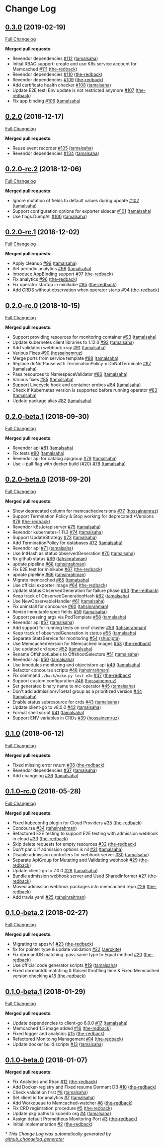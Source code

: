 # Change Log

## [0.3.0](https://github.com/kubedb/memcached/tree/0.3.0) (2019-02-19)
[Full Changelog](https://github.com/kubedb/memcached/compare/0.2.0...0.3.0)

**Merged pull requests:**

- Revendor dependencies [\#112](https://github.com/kubedb/memcached/pull/112) ([tamalsaha](https://github.com/tamalsaha))
- Initial RBAC support: create and use K8s service account for Memcached [\#111](https://github.com/kubedb/memcached/pull/111) ([the-redback](https://github.com/the-redback))
-  Revendor dependencies [\#110](https://github.com/kubedb/memcached/pull/110) ([the-redback](https://github.com/the-redback))
- Revendor dependencies [\#109](https://github.com/kubedb/memcached/pull/109) ([the-redback](https://github.com/the-redback))
- Add certificate health checker [\#108](https://github.com/kubedb/memcached/pull/108) ([tamalsaha](https://github.com/tamalsaha))
- Update E2E test: Env update is not restricted anymore [\#107](https://github.com/kubedb/memcached/pull/107) ([the-redback](https://github.com/the-redback))
- Fix app binding [\#106](https://github.com/kubedb/memcached/pull/106) ([tamalsaha](https://github.com/tamalsaha))

## [0.2.0](https://github.com/kubedb/memcached/tree/0.2.0) (2018-12-17)
[Full Changelog](https://github.com/kubedb/memcached/compare/0.2.0-rc.2...0.2.0)

**Merged pull requests:**

- Reuse event recorder [\#105](https://github.com/kubedb/memcached/pull/105) ([tamalsaha](https://github.com/tamalsaha))
- Revendor dependencies [\#104](https://github.com/kubedb/memcached/pull/104) ([tamalsaha](https://github.com/tamalsaha))

## [0.2.0-rc.2](https://github.com/kubedb/memcached/tree/0.2.0-rc.2) (2018-12-06)
[Full Changelog](https://github.com/kubedb/memcached/compare/0.2.0-rc.1...0.2.0-rc.2)

**Merged pull requests:**

- Ignore mutation of fields to default values during update [\#102](https://github.com/kubedb/memcached/pull/102) ([tamalsaha](https://github.com/tamalsaha))
- Support configuration options for exporter sidecar [\#101](https://github.com/kubedb/memcached/pull/101) ([tamalsaha](https://github.com/tamalsaha))
- Use flags.DumpAll [\#100](https://github.com/kubedb/memcached/pull/100) ([tamalsaha](https://github.com/tamalsaha))

## [0.2.0-rc.1](https://github.com/kubedb/memcached/tree/0.2.0-rc.1) (2018-12-02)
[Full Changelog](https://github.com/kubedb/memcached/compare/0.2.0-rc.0...0.2.0-rc.1)

**Merged pull requests:**

- Apply cleanup [\#99](https://github.com/kubedb/memcached/pull/99) ([tamalsaha](https://github.com/tamalsaha))
- Set periodic analytics [\#98](https://github.com/kubedb/memcached/pull/98) ([tamalsaha](https://github.com/tamalsaha))
- Introduce AppBinding support [\#97](https://github.com/kubedb/memcached/pull/97) ([the-redback](https://github.com/the-redback))
- Fix analytics [\#96](https://github.com/kubedb/memcached/pull/96) ([the-redback](https://github.com/the-redback))
- Fix operator startup in minikube [\#95](https://github.com/kubedb/memcached/pull/95) ([the-redback](https://github.com/the-redback))
- Add CRDS without observation when operator starts [\#94](https://github.com/kubedb/memcached/pull/94) ([the-redback](https://github.com/the-redback))

## [0.2.0-rc.0](https://github.com/kubedb/memcached/tree/0.2.0-rc.0) (2018-10-15)
[Full Changelog](https://github.com/kubedb/memcached/compare/0.2.0-beta.1...0.2.0-rc.0)

**Merged pull requests:**

- Support providing resources for monitoring container [\#93](https://github.com/kubedb/memcached/pull/93) ([tamalsaha](https://github.com/tamalsaha))
- Update kubernetes client libraries to 1.12.0 [\#92](https://github.com/kubedb/memcached/pull/92) ([tamalsaha](https://github.com/tamalsaha))
- Add validation webhook xray [\#91](https://github.com/kubedb/memcached/pull/91) ([tamalsaha](https://github.com/tamalsaha))
- Various Fixes [\#90](https://github.com/kubedb/memcached/pull/90) ([hossainemruz](https://github.com/hossainemruz))
- Merge ports from service template [\#88](https://github.com/kubedb/memcached/pull/88) ([tamalsaha](https://github.com/tamalsaha))
- Replace doNotPause with TerminationPolicy = DoNotTerminate [\#87](https://github.com/kubedb/memcached/pull/87) ([tamalsaha](https://github.com/tamalsaha))
- Pass resources to NamespaceValidator [\#86](https://github.com/kubedb/memcached/pull/86) ([tamalsaha](https://github.com/tamalsaha))
- Various fixes [\#85](https://github.com/kubedb/memcached/pull/85) ([tamalsaha](https://github.com/tamalsaha))
- Support Livecycle hook and container probes [\#84](https://github.com/kubedb/memcached/pull/84) ([tamalsaha](https://github.com/tamalsaha))
- Check if Kubernetes version is supported before running operator [\#83](https://github.com/kubedb/memcached/pull/83) ([tamalsaha](https://github.com/tamalsaha))
- Update package alias [\#82](https://github.com/kubedb/memcached/pull/82) ([tamalsaha](https://github.com/tamalsaha))

## [0.2.0-beta.1](https://github.com/kubedb/memcached/tree/0.2.0-beta.1) (2018-09-30)
[Full Changelog](https://github.com/kubedb/memcached/compare/0.2.0-beta.0...0.2.0-beta.1)

**Merged pull requests:**

- Revendor api [\#81](https://github.com/kubedb/memcached/pull/81) ([tamalsaha](https://github.com/tamalsaha))
- Fix tests [\#80](https://github.com/kubedb/memcached/pull/80) ([tamalsaha](https://github.com/tamalsaha))
- Revendor api for catalog apigroup [\#79](https://github.com/kubedb/memcached/pull/79) ([tamalsaha](https://github.com/tamalsaha))
- Use --pull flag with docker build \(\#20\) [\#78](https://github.com/kubedb/memcached/pull/78) ([tamalsaha](https://github.com/tamalsaha))

## [0.2.0-beta.0](https://github.com/kubedb/memcached/tree/0.2.0-beta.0) (2018-09-20)
[Full Changelog](https://github.com/kubedb/memcached/compare/0.1.0...0.2.0-beta.0)

**Merged pull requests:**

- Show deprecated column for memcachedversions [\#77](https://github.com/kubedb/memcached/pull/77) ([hossainemruz](https://github.com/hossainemruz))
- Support Termination Policy & Stop working for deprecated \*Versions [\#76](https://github.com/kubedb/memcached/pull/76) ([the-redback](https://github.com/the-redback))
- Revendor k8s.io/apiserver [\#75](https://github.com/kubedb/memcached/pull/75) ([tamalsaha](https://github.com/tamalsaha))
- Revendor kubernetes-1.11.3 [\#74](https://github.com/kubedb/memcached/pull/74) ([tamalsaha](https://github.com/tamalsaha))
- Support UpdateStrategy [\#73](https://github.com/kubedb/memcached/pull/73) ([tamalsaha](https://github.com/tamalsaha))
- Add TerminationPolicy for databases [\#72](https://github.com/kubedb/memcached/pull/72) ([tamalsaha](https://github.com/tamalsaha))
- Revendor api [\#71](https://github.com/kubedb/memcached/pull/71) ([tamalsaha](https://github.com/tamalsaha))
- Use IntHash as status.observedGeneration [\#70](https://github.com/kubedb/memcached/pull/70) ([tamalsaha](https://github.com/tamalsaha))
- fix github status [\#69](https://github.com/kubedb/memcached/pull/69) ([tahsinrahman](https://github.com/tahsinrahman))
- update pipeline [\#68](https://github.com/kubedb/memcached/pull/68) ([tahsinrahman](https://github.com/tahsinrahman))
- Fix E2E test for minikube [\#67](https://github.com/kubedb/memcached/pull/67) ([the-redback](https://github.com/the-redback))
- update pipeline [\#66](https://github.com/kubedb/memcached/pull/66) ([tahsinrahman](https://github.com/tahsinrahman))
- Migrate memcached [\#65](https://github.com/kubedb/memcached/pull/65) ([tamalsaha](https://github.com/tamalsaha))
- Use official exporter image [\#64](https://github.com/kubedb/memcached/pull/64) ([the-redback](https://github.com/the-redback))
- Update status.ObservedGeneration for failure phase [\#63](https://github.com/kubedb/memcached/pull/63) ([the-redback](https://github.com/the-redback))
- Keep track of ObservedGenerationHash [\#62](https://github.com/kubedb/memcached/pull/62) ([tamalsaha](https://github.com/tamalsaha))
- Use NewObservableHandler [\#61](https://github.com/kubedb/memcached/pull/61) ([tamalsaha](https://github.com/tamalsaha))
- Fix uninstall for concourse [\#60](https://github.com/kubedb/memcached/pull/60) ([tahsinrahman](https://github.com/tahsinrahman))
- Revise immutable spec fields [\#59](https://github.com/kubedb/memcached/pull/59) ([tamalsaha](https://github.com/tamalsaha))
- Support passing args via PodTemplate [\#58](https://github.com/kubedb/memcached/pull/58) ([tamalsaha](https://github.com/tamalsaha))
- Revendor api [\#57](https://github.com/kubedb/memcached/pull/57) ([tamalsaha](https://github.com/tamalsaha))
- Add support for running tests on cncf cluster [\#56](https://github.com/kubedb/memcached/pull/56) ([tahsinrahman](https://github.com/tahsinrahman))
- Keep track of observedGeneration in status [\#55](https://github.com/kubedb/memcached/pull/55) ([tamalsaha](https://github.com/tamalsaha))
- Separate StatsService for monitoring [\#54](https://github.com/kubedb/memcached/pull/54) ([shudipta](https://github.com/shudipta))
-  Use MemcachedVersion for Memcached images [\#53](https://github.com/kubedb/memcached/pull/53) ([the-redback](https://github.com/the-redback))
- Use updated crd spec [\#52](https://github.com/kubedb/memcached/pull/52) ([tamalsaha](https://github.com/tamalsaha))
- Rename OffshootLabels to OffshootSelectors [\#51](https://github.com/kubedb/memcached/pull/51) ([tamalsaha](https://github.com/tamalsaha))
- Revendor api [\#50](https://github.com/kubedb/memcached/pull/50) ([tamalsaha](https://github.com/tamalsaha))
- Use kmodules monitoring and objectstore api [\#49](https://github.com/kubedb/memcached/pull/49) ([tamalsaha](https://github.com/tamalsaha))
- Refactor concourse scripts [\#48](https://github.com/kubedb/memcached/pull/48) ([tahsinrahman](https://github.com/tahsinrahman))
- Fix command `./hack/make.py test e2e` [\#47](https://github.com/kubedb/memcached/pull/47) ([the-redback](https://github.com/the-redback))
- Support custom configuration [\#46](https://github.com/kubedb/memcached/pull/46) ([hossainemruz](https://github.com/hossainemruz))
- Set generated binary name to mc-operator [\#45](https://github.com/kubedb/memcached/pull/45) ([tamalsaha](https://github.com/tamalsaha))
- Don't add admission/v1beta1 group as a prioritized version [\#44](https://github.com/kubedb/memcached/pull/44) ([tamalsaha](https://github.com/tamalsaha))
- Enable status subresource for crds [\#43](https://github.com/kubedb/memcached/pull/43) ([tamalsaha](https://github.com/tamalsaha))
- Update client-go to v8.0.0 [\#42](https://github.com/kubedb/memcached/pull/42) ([tamalsaha](https://github.com/tamalsaha))
- Format shell script [\#41](https://github.com/kubedb/memcached/pull/41) ([tamalsaha](https://github.com/tamalsaha))
- Support ENV variables in CRDs [\#39](https://github.com/kubedb/memcached/pull/39) ([hossainemruz](https://github.com/hossainemruz))

## [0.1.0](https://github.com/kubedb/memcached/tree/0.1.0) (2018-06-12)
[Full Changelog](https://github.com/kubedb/memcached/compare/0.1.0-rc.0...0.1.0)

**Merged pull requests:**

-  Fixed missing error return [\#38](https://github.com/kubedb/memcached/pull/38) ([the-redback](https://github.com/the-redback))
- Revendor dependencies [\#37](https://github.com/kubedb/memcached/pull/37) ([tamalsaha](https://github.com/tamalsaha))
- Add changelog [\#36](https://github.com/kubedb/memcached/pull/36) ([tamalsaha](https://github.com/tamalsaha))

## [0.1.0-rc.0](https://github.com/kubedb/memcached/tree/0.1.0-rc.0) (2018-05-28)
[Full Changelog](https://github.com/kubedb/memcached/compare/0.1.0-beta.2...0.1.0-rc.0)

**Merged pull requests:**

- Fixed kubeconfig plugin for Cloud Providers [\#35](https://github.com/kubedb/memcached/pull/35) ([the-redback](https://github.com/the-redback))
- Concourse [\#34](https://github.com/kubedb/memcached/pull/34) ([tahsinrahman](https://github.com/tahsinrahman))
- Refactored E2E testing to support E2E testing with admission webhook in cloud [\#33](https://github.com/kubedb/memcached/pull/33) ([the-redback](https://github.com/the-redback))
- Skip delete requests for empty resources [\#32](https://github.com/kubedb/memcached/pull/32) ([the-redback](https://github.com/the-redback))
- Don't panic if admission options is nil [\#31](https://github.com/kubedb/memcached/pull/31) ([tamalsaha](https://github.com/tamalsaha))
- Disable admission controllers for webhook server [\#30](https://github.com/kubedb/memcached/pull/30) ([tamalsaha](https://github.com/tamalsaha))
- Separate ApiGroup for Mutating and Validating webhook [\#29](https://github.com/kubedb/memcached/pull/29) ([the-redback](https://github.com/the-redback))
- Update client-go to 7.0.0 [\#28](https://github.com/kubedb/memcached/pull/28) ([tamalsaha](https://github.com/tamalsaha))
-  Bundle admission webhook server and Used SharedInformer [\#27](https://github.com/kubedb/memcached/pull/27) ([the-redback](https://github.com/the-redback))
-  Moved admission webhook packages into memcached repo [\#26](https://github.com/kubedb/memcached/pull/26) ([the-redback](https://github.com/the-redback))
- Add travis yaml [\#25](https://github.com/kubedb/memcached/pull/25) ([tahsinrahman](https://github.com/tahsinrahman))

## [0.1.0-beta.2](https://github.com/kubedb/memcached/tree/0.1.0-beta.2) (2018-02-27)
[Full Changelog](https://github.com/kubedb/memcached/compare/0.1.0-beta.1...0.1.0-beta.2)

**Merged pull requests:**

-  Migrating to apps/v1 [\#23](https://github.com/kubedb/memcached/pull/23) ([the-redback](https://github.com/the-redback))
- fix for pointer type & update validation [\#22](https://github.com/kubedb/memcached/pull/22) ([aerokite](https://github.com/aerokite))
- Fix dormantDB matching: pass same type to Equal method [\#20](https://github.com/kubedb/memcached/pull/20) ([the-redback](https://github.com/the-redback))
- Use official code generator scripts [\#19](https://github.com/kubedb/memcached/pull/19) ([tamalsaha](https://github.com/tamalsaha))
- Fixed dormantdb matching & Raised throttling time & Fixed Memcached version checking [\#18](https://github.com/kubedb/memcached/pull/18) ([the-redback](https://github.com/the-redback))

## [0.1.0-beta.1](https://github.com/kubedb/memcached/tree/0.1.0-beta.1) (2018-01-29)
[Full Changelog](https://github.com/kubedb/memcached/compare/0.1.0-beta.0...0.1.0-beta.1)

**Merged pull requests:**

- Update dependencies to client-go 6.0.0 [\#17](https://github.com/kubedb/memcached/pull/17) ([tamalsaha](https://github.com/tamalsaha))
- Memcached 1.5 image added [\#16](https://github.com/kubedb/memcached/pull/16) ([the-redback](https://github.com/the-redback))
- Fixed logger and analytics [\#15](https://github.com/kubedb/memcached/pull/15) ([the-redback](https://github.com/the-redback))
- Refactored Monitoing Management [\#14](https://github.com/kubedb/memcached/pull/14) ([the-redback](https://github.com/the-redback))
- Update docker build scripts [\#13](https://github.com/kubedb/memcached/pull/13) ([tamalsaha](https://github.com/tamalsaha))

## [0.1.0-beta.0](https://github.com/kubedb/memcached/tree/0.1.0-beta.0) (2018-01-07)
**Merged pull requests:**

- Fix Analytics and Rbac [\#12](https://github.com/kubedb/memcached/pull/12) ([the-redback](https://github.com/the-redback))
- Add Docker-registry and Fixed resume Dormant DB [\#10](https://github.com/kubedb/memcached/pull/10) ([the-redback](https://github.com/the-redback))
- Check validation first [\#8](https://github.com/kubedb/memcached/pull/8) ([tamalsaha](https://github.com/tamalsaha))
- Set client id for analytics [\#7](https://github.com/kubedb/memcached/pull/7) ([tamalsaha](https://github.com/tamalsaha))
- Add Workqueue to Memcached-watcher [\#6](https://github.com/kubedb/memcached/pull/6) ([the-redback](https://github.com/the-redback))
- Fix CRD registration procedure [\#5](https://github.com/kubedb/memcached/pull/5) ([the-redback](https://github.com/the-redback))
- Update pkg paths to kubedb org [\#4](https://github.com/kubedb/memcached/pull/4) ([tamalsaha](https://github.com/tamalsaha))
- Assign default Prometheus Monitoring Port [\#3](https://github.com/kubedb/memcached/pull/3) ([the-redback](https://github.com/the-redback))
- Initial implementation [\#2](https://github.com/kubedb/memcached/pull/2) ([the-redback](https://github.com/the-redback))



\* *This Change Log was automatically generated by [github_changelog_generator](https://github.com/skywinder/Github-Changelog-Generator)*